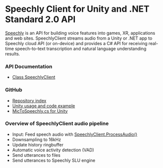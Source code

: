 # Speechly Client for Unity and .NET Standard 2.0 API

[Speechly](https://www.speechly.com/?utm_source=github&utm_medium=react-client&utm_campaign=text) is an API for building voice features into games, XR, applications and web sites. SpeechlyClient streams audio from a Unity or .NET app to Speechly cloud API (or on-device) and provides a C# API for receiving real-time speech-to-text transcription and natural language understanding results.

### API Documentation

- [Class SpeechlyClient](api/Speechly.SLUClient.SpeechlyClient.html)

### GitHub

- [Repository index](https://github.com/speechly/speechly-unity-dotnet)
- [Unity usage and code example](https://github.com/speechly/speechly-unity-dotnet#unity-usage)
- [MicToSpeechly.cs for Unity](https://github.com/speechly/speechly-unity-dotnet#mictospeechly)

### Overview of SpeechlyClient audio pipeline

- Input: Feed speech audio with [SpeechlyClient.ProcessAudio()](api/Speechly.SLUClient.SpeechlyClient.html#Speechly_SLUClient_SpeechlyClient_ProcessAudio_System_Single___System_Int32_System_Int32_System_Boolean_)
- Downsampling to 16kHz
- Update history ringbuffer
- Automatic voice activity detection (VAD)
- Send utterances to files
- Send utterances to Speechly SLU engine
